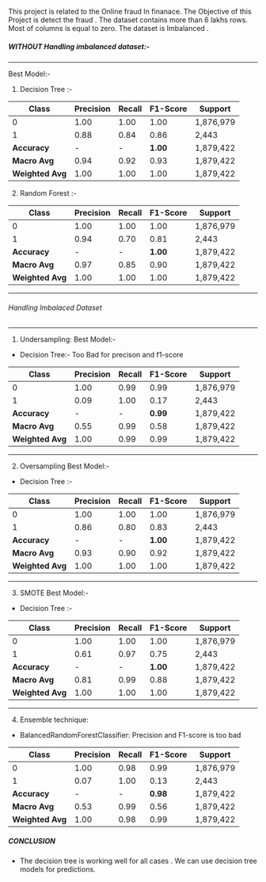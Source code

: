 This project is related to the Online fraud In finanace. 
The Objective of this Project is detect the fraud . 
The dataset contains more than 6 lakhs rows. 
Most of columns is equal to zero.
The dataset is Imbalanced .


##### WITHOUT Handling imbalanced dataset:-
---------------------------------------------------------------------------------------------------------------------------------------------------
Best Model:- 
1. Decision Tree :-
   
| Class | Precision | Recall | F1-Score | Support |
|-------|-----------|--------|----------|---------|
| 0     | 1.00      | 1.00   | 1.00     | 1,876,979 |
| 1     | 0.88      | 0.84   | 0.86     | 2,443   |
| **Accuracy** | - | - | **1.00** | 1,879,422 |
| **Macro Avg** | 0.94 | 0.92 | 0.93 | 1,879,422 |
| **Weighted Avg** | 1.00 | 1.00 | 1.00 | 1,879,422 |

2. Random Forest :-

| Class | Precision | Recall | F1-Score | Support    |
|-------|-----------|--------|----------|------------|
| 0     | 1.00      | 1.00   | 1.00     | 1,876,979  |
| 1     | 0.94      | 0.70   | 0.81     | 2,443      |
| **Accuracy**  | -         | -      | **1.00** | 1,879,422  |
| **Macro Avg** | 0.97      | 0.85   | 0.90     | 1,879,422  |
| **Weighted Avg** | 1.00   | 1.00   | 1.00     | 1,879,422  |

---------------------------------------------------------------------------------------------------------------------------------------------------
###### Handling Imbalaced Dataset
---------------------------------------------------------------------------------------------------------------------------------------------------
1. Undersampling:
Best Model:-
- Decision Tree:- Too Bad for precison and f1-score
  
| Class | Precision | Recall | F1-Score | Support    |
|-------|-----------|--------|----------|------------|
| 0     | 1.00      | 0.99   | 0.99     | 1,876,979  |
| 1     | 0.09      | 1.00   | 0.17     | 2,443      |
| **Accuracy**  | -         | -      | **0.99** | 1,879,422  |
| **Macro Avg** | 0.55      | 0.99   | 0.58     | 1,879,422  |
| **Weighted Avg** | 1.00   | 0.99   | 0.99     | 1,879,422  |
---------------------------------------------------------------------------------------------------------------------------------------------------
2. Oversampling 
Best Model:- 

- Decision Tree :-
  
| Class | Precision | Recall | F1-Score | Support    |
|-------|-----------|--------|----------|------------|
| 0     | 1.00      | 1.00   | 1.00     | 1,876,979  |
| 1     | 0.86      | 0.80   | 0.83     | 2,443      |
| **Accuracy**  | -         | -      | **1.00** | 1,879,422  |
| **Macro Avg** | 0.93      | 0.90   | 0.92     | 1,879,422  |
| **Weighted Avg** | 1.00   | 1.00   | 1.00     | 1,879,422  |
---------------------------------------------------------------------------------------------------------------------------------------------------
3. SMOTE
Best Model:-

- Decision Tree :-
  
| Class | Precision | Recall | F1-Score | Support    |
|-------|-----------|--------|----------|------------|
| 0     | 1.00      | 1.00   | 1.00     | 1,876,979  |
| 1     | 0.61      | 0.97   | 0.75     | 2,443      |
| **Accuracy**  | -         | -      | **1.00** | 1,879,422  |
| **Macro Avg** | 0.81      | 0.99   | 0.88     | 1,879,422  |
| **Weighted Avg** | 1.00   | 1.00   | 1.00     | 1,879,422  |
---------------------------------------------------------------------------------------------------------------------------------------------------
4. Ensemble technique:

- BalancedRandomForestClassifier: Precision and F1-score is too bad
  
| Class | Precision | Recall | F1-Score | Support    |
|-------|-----------|--------|----------|------------|
| 0     | 1.00      | 0.98   | 0.99     | 1,876,979  |
| 1     | 0.07      | 1.00   | 0.13     | 2,443      |
| **Accuracy**  | -         | -      | **0.98** | 1,879,422  |
| **Macro Avg** | 0.53      | 0.99   | 0.56     | 1,879,422  |
| **Weighted Avg** | 1.00   | 0.98   | 0.99     | 1,879,422  |

##### CONCLUSION
- The decision tree is working well for all cases . We can use decision tree models for predictions.
